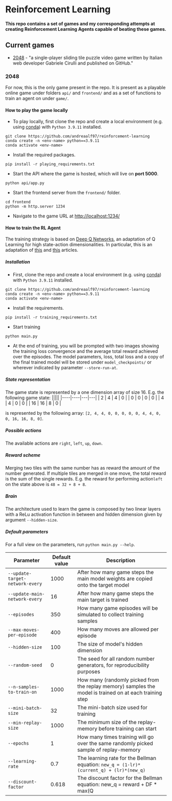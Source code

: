 # Reinforcement Learning

**This repo contains a set of games and my corresponding attempts at creating Reinforcement Learning Agents capable of beating these games.**

## Current games
* [2048](https://en.wikipedia.org/wiki/2048_(video_game)) - "a single-player sliding tile puzzle video game written by Italian web developer Gabriele Cirulli and published on GitHub."

### 2048

For now, this is the only game present in the repo. It is present as a playable online game under folders `api/` and `frontend/` and as a set of functions to train an agent on under `game/`.

#### How to play the game locally
- To play locally, first clone the repo and create a local environment (e.g. using [conda](https://docs.conda.io/en/latest/miniconda.html)) with `Python 3.9.11` installed.
```
git clone https://github.com/andreaalf97/reinforcement-learning
conda create -n <env-name> python==3.9.11
conda activate <env-name>
```
- Install the required packages.
```
pip install -r playing_requirements.txt
```
- Start the API where the game is hosted, which will live on **port 5000**.
```
python api/app.py
```
- Start the frontend server from the `frontend/` folder.
```
cd frontend
python -m http.server 1234
```
- Navigate to the game URL at [http://localhost:1234/](http://localhost:1234/)

#### How to train the RL Agent

The training strategy is based on [Deep Q Networks](https://en.wikipedia.org/wiki/Q-learning#Deep_Q-learning), an adaptation of Q Learning for high state-action dimensionalities.
In particular, this is an adaptation of [this](https://www.tensorflow.org/agents/tutorials/0_intro_rl) and [this](https://towardsdatascience.com/deep-q-learning-tutorial-mindqn-2a4c855abffc) articles.

##### Installation
- First, clone the repo and create a local environment (e.g. using [conda](https://docs.conda.io/en/latest/miniconda.html)) with `Python 3.9.11` installed.
```
git clone https://github.com/andreaalf97/reinforcement-learning
conda create -n <env-name> python==3.9.11
conda activate <env-name>
```
- Install the requirements.
```
pip install -r training_requirements.txt
```
- Start training
```
python main.py
```
- At the end of training, you will be prompted with two images showing the training loss convergence and the average total reward achieved over the episodes. The model parameters, loss, total loss and a copy of the final trained model will be stored under `model_checkpoints/` or wherever indicated by parameter `--store-run-at`.

##### State representation

The game state is represented by a one dimension array of size 16. E.g. the following game state:
|||||
|----|----|---|---|
| 2  | 4  | 4 | 0 |
| 0  | 0  | 0 | 0 |
| 4  | 4  | 0 | 0 |
| 16 | 16 | 8 | 0 |

is represented by the following array:
`[2, 4, 4, 0, 0, 0, 0, 0, 4, 4, 0, 0, 16, 16, 8, 0]`.

##### Possible actions

The available actions are `right`, `left`, `up`, `down`.

##### Reward scheme

Merging two tiles with the same number has as reward the amount of the number generated. If multiple tiles are merged in one move, the total reward is the sum of the single rewards. E.g. the reward for performing action`left` on the state above is `48 = 32 + 8 + 8`.

##### Brain

The architecture used to learn the game is composed by two linear layers with a ReLu activation function in between and hidden dimension given by argument `--hidden-size`.

##### Default parameters
For a full view on the parameters, run `python main.py --help`.

| Parameter | Default value | Description |
|-----------|---------------|-------------|
|`--update-target-network-every`|1000|After how many game steps the main model weights are copied onto the target model|
|`--update-main-network-every`|16|After how many game steps the main target is trained|
|`--episodes`|350|How many game episodes will be simulated to collect training samples|
|`--max-moves-per-episode`|400|How many moves are allowed per episode|
|`--hidden-size`|100|The size of model's hidden dimension|
|`--random-seed`|0|The seed for all random number generators, for reproducibility purposes|
|`--n-samples-to-train-on`|1000|How many (randomly picked from the replay memory) samples the model is trained on at each training step|
|`--mini-batch-size`|32|The mini-batch size used for training|
|`--min-replay-size`|1000|The minimum size of the replay-memory before training can start|
|`--epochs`|1|How many times training will go over the same randomly picked sample of replay-memory|
|`--learning-rate`|0.7|The learning rate for the Bellman equation: `new_q = (1-lr)*(current_q) + (lr)*(new_q)`|
|`--discount-factor`|0.618|The discount factor for the Bellman equation: new_q = reward + DF * max(Q | a)|